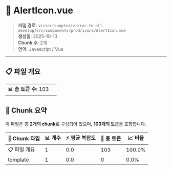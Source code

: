 # 📄 AlertIcon.vue

> **파일 경로**: `vizier(sample)/vizier-fe-all-develop/src/components/prod/icons/AlertIcon.vue`  
> **생성일**: 2025-10-13  
> **Chunk 수**: 2개  
> **언어**: Javascript / Vue
---


## 📋 파일 개요

| | |
|--|--|
| 📊 **총 토큰 수**: 103 |  |






## 🧩 Chunk 요약

이 파일은 총 **2개의 chunk**로 구성되어 있으며, **103개의 토큰**을 포함합니다.

| 🧩 Chunk 타입 | 📊 개수 | ⚡ 평균 복잡도 | 📝 총 토큰 | 📈 비율 |
|---------------|--------|-------------|----------|--------|
| 📋 파일 개요 | 1 | 0.0 | 103 | 100.0% |
| template | 1 | 0.0 | 0 | 0.0% |

